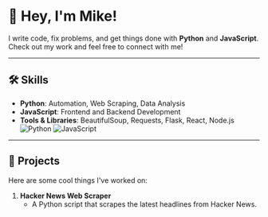 # 👋 Hey, I'm Mike!

I write code, fix problems, and get things done with **Python** and **JavaScript**.  
Check out my work and feel free to connect with me!  

---

## 🛠 Skills
- **Python**: Automation, Web Scraping, Data Analysis  
- **JavaScript**: Frontend and Backend Development  
- **Tools & Libraries**: BeautifulSoup, Requests, Flask, React, Node.js
![Python](https://img.shields.io/badge/Python-3776AB?style=flat&logo=python&logoColor=white)
![JavaScript](https://img.shields.io/badge/JavaScript-323330?style=flat&logo=javascript&logoColor=F7DF1E)

---

## 🚀 Projects
Here are some cool things I've worked on:  
1. **Hacker News Web Scraper**  
   - A Python script that scrapes the latest headlines from Hacker News.
